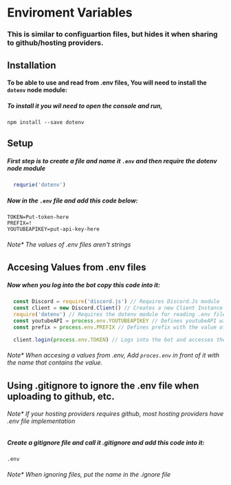 # Enviroment Variables

### This is similar to configuartion files, but hides it when sharing to github/hosting providers.

## Installation

#### To be able to use and read from .env files, You will need to install the `dotenv` node module:
##### To install it you wil need to open the console and run,

```npm install --save dotenv```

## Setup

##### First step is to create a file and name it `.env` and then require the dotenv node module
```javascript
  requrie('dotenv')
```

##### Now in the `.env` file and add this code below:
```
TOKEN=Put-token-here
PREFIX=!
YOUTUBEAPIKEY=put-api-key-here
```
###### Note* The values of .env files aren't strings

## Accesing Values from .env files

##### Now when you log into the bot copy this code into it:
```javascript 
  const Discord = require('discord.js') // Requires Discord.Js module
  const client = new Discord.Client() // Creates a new Client Instance
  require('dotenv') // Requires the dotenv module for reading .env files
  const youtubeAPI = process.env.YOUTUBEAPIKEY // Defines youtubeAPI with the value of YOUTUBEAPIKEY from the .env file
  const prefix = process.env.PREFIX // Defines prefix with the value of PREFIX from the .env file

  client.login(process.env.TOKEN) // Logs into the bot and accesses the .env file and gets the value of TOKEN
```

###### Note* When accesing a values from .env, Add `proces.env` in front of it with the name that contains the value.

## Using .gitignore to ignore the .env file when uploading to github, etc.
###### Note* If your hosting providers requires github, most hosting providers have .env file implementation

##### Create a gitignore file and call it .gitignore and add this code into it:
```.env```

###### Note* When ignoring files, put the name in the .ignore file

